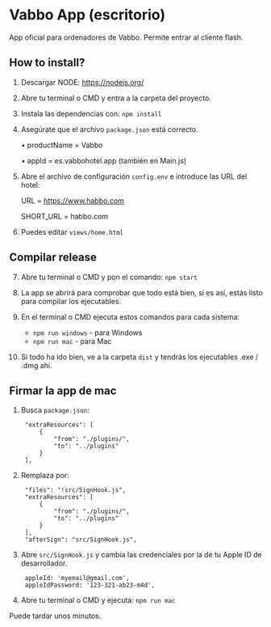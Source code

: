 # Vabbo App (escritorio)
App oficial para ordenadores de Vabbo. Permite entrar al cliente flash.

## How to install?
1. Descargar NODE: https://nodejs.org/
 
2. Abre tu terminal o CMD y entra a la carpeta del proyecto.

3. Instala las dependencias con: `npm install`

4. Asegúrate que el archivo `package.json` está correcto.

    • productName = Vabbo
    
    • appId = es.vabbohotel.app (también en Main.js)

5. Abre el archivo de configuración `config.env` e introduce las URL del hotel:

    URL = https://www.habbo.com
    
    SHORT_URL = habbo.com
    
6. Puedes editar `views/home.html`

## Compilar release
7. Abre tu terminal o CMD y pon el comando: `npm start` 

8. La app se abrirá para comprobar que todo está bien, si es así, estás listo para compilar los ejecutables.

9. En el terminal o CMD ejecuta estos comandos para cada sistema:
    * `npm run windows` - para Windows 
    * `npm run mac` - para Mac 
    
10. Si todo ha ido bien, ve a la carpeta `dist` y tendrás los ejecutables .exe / .dmg ahí.


## Firmar la app de mac
1. Busca `package.json`:

		"extraResources": [
			{
				"from": "./plugins/",
				"to": "../plugins"
			}
		],
		
2. Remplaza por:

        "files": "!src/SignHook.js",
        "extraResources": [
            {
                "from": "./plugins/",
                "to": "../plugins"
            }
        ],
        "afterSign": "src/SignHook.js",

3. Abre `src/SignHook.js` y cambia las credenciales por la de tu Apple ID de desarrollador.

        appleId: 'myemail@gmail.com',
        appleIdPassword: '123-321-ab23-m4d',
        
4. Abre tu terminal o CMD y ejecuta: `npm run mac`

Puede tardar unos minutos.
